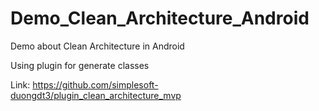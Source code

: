 # Demo_Clean_Architecture_Android

Demo about Clean Architecture in Android

Using plugin for generate classes 

Link: https://github.com/simplesoft-duongdt3/plugin_clean_architecture_mvp
